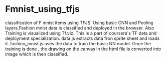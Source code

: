 # Fmnist_using_tfjs
classification of F mnist items using TFJS.
Using basic CNN and Pooling layers,Fashion mnist data is classified and deployed in the browser.
Also Training is visualized using Tf.viz.
This is a part of coursera's TF data and deployment specialization.
data.js extracts data fron sprite sheet and loads it.
fashion_mnist.js uses the data to train the basic NN model.
Once the training is done , the drawing on the canvas in the html file is converted into image which is then classified.
